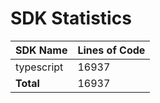 # SDK Statistics

| SDK Name | Lines of Code |
| -------- | ------------- |
| typescript | 16937 |
| **Total** | 16937 |
